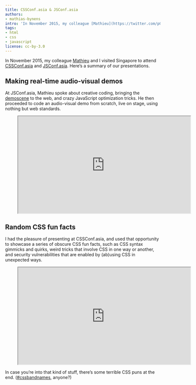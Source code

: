 ```yaml
---
title: CSSConf.asia & JSConf.asia
authors:
- mathias-bynens
intro: 'In November 2015, my colleague [Mathieu](https://twitter.com/p01) and I visited Singapore to attend [CSSConf.asia](http://2015.cssconf.asia/) and [JSConf.asia](http://2015.jsconf.asia/). Here’s a summary of our presentations.'
tags:
- html
- css
- javascript
license: cc-by-3.0
---
```


In November 2015, my colleague [Mathieu](https://twitter.com/p01) and I visited Singapore to attend [CSSConf.asia](http://2015.cssconf.asia/) and [JSConf.asia](http://2015.jsconf.asia/). Here’s a summary of our presentations.

## Making real-time audio-visual demos

At JSConf.asia, Mathieu spoke about creative coding, bringing the [demoscene](https://en.wikipedia.org/wiki/Demoscene) to the web, and crazy JavaScript optimization tricks. He then proceeded to code an audio-visual demo from scratch, live on stage, using nothing but web standards.

<figure block="figure">
	<iframe elem="media" width="560" height="315" src="https://www.youtube.com/embed/16oLi1kvLHs" allowfullscreen></iframe>
</figure>

## Random CSS fun facts

I had the pleasure of presenting at CSSConf.asia, and used that opportunity to showcase a series of obscure CSS fun facts, such as CSS syntax gimmicks and quirks, weird tricks that involve CSS in one way or another, and security vulnerabilities that are enabled by (ab)using CSS in unexpected ways.

<figure block="figure">
	<iframe elem="media" width="560" height="315" src="https://www.youtube.com/embed/KPL-mA77bDo" allowfullscreen></iframe>
</figure>

In case you’re into that kind of stuff, there’s some terrible CSS puns at the end. ([#cssbandnames](https://twitter.com/search?q=cssbandnames), anyone?)
